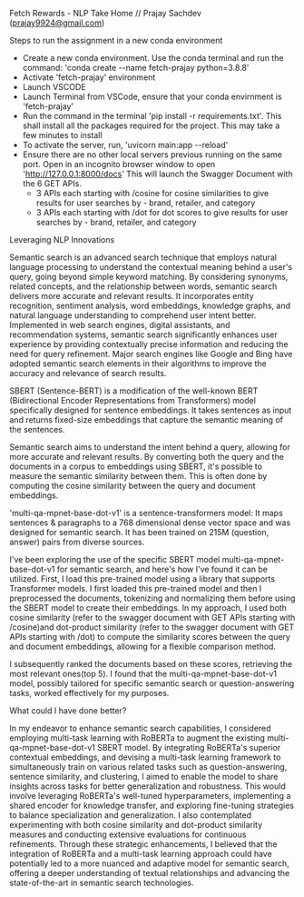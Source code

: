 Fetch Rewards - NLP Take Home // Prajay Sachdev (prajay9924@gmail.com)

Steps to run the assignment in a new conda environment

- Create a new conda environment. Use the conda terminal and run the command: 'conda create --name fetch-prajay python=3.8.8'
- Activate 'fetch-prajay' environment
- Launch VSCODE
- Launch Terminal from VSCode, ensure that your conda envirnment is 'fetch-prajay'
- Run the command in the terminal 'pip install -r requirements.txt'. This shall install all the packages required for the project. This may take a few minutes to install
- To activate the server, run, 'uvicorn main:app --reload'
- Ensure there are no other local servers previous running on the same port. Open in an incognito browser window to open 'http://127.0.0.1:8000/docs' This will launch the Swagger Document with the 6 GET APIs.
  - 3 APIs each starting with /cosine for cosine similarities to give results for user searches by - brand, retailer, and category
  - 3 APIs each starting with /dot for dot scores to give results for user searches by - brand, retailer, and category

Leveraging NLP Innovations

Semantic search is an advanced search technique that employs natural language processing to understand the contextual meaning behind a user's query, going beyond simple keyword matching. By considering synonyms, related concepts, and the relationship between words, semantic search delivers more accurate and relevant results. It incorporates entity recognition, sentiment analysis, word embeddings, knowledge graphs, and natural language understanding to comprehend user intent better. Implemented in web search engines, digital assistants, and recommendation systems, semantic search significantly enhances user experience by providing contextually precise information and reducing the need for query refinement. Major search engines like Google and Bing have adopted semantic search elements in their algorithms to improve the accuracy and relevance of search results.

SBERT (Sentence-BERT) is a modification of the well-known BERT (Bidirectional Encoder Representations from Transformers) model specifically designed for sentence embeddings. It takes sentences as input and returns fixed-size embeddings that capture the semantic meaning of the sentences.

Semantic search aims to understand the intent behind a query, allowing for more accurate and relevant results. By converting both the query and the documents in a corpus to embeddings using SBERT, it's possible to measure the semantic similarity between them. This is often done by computing the cosine similarity between the query and document embeddings.

'multi-qa-mpnet-base-dot-v1' is a sentence-transformers model: It maps sentences & paragraphs to a 768 dimensional dense vector space and was designed for semantic search. It has been trained on 215M (question, answer) pairs from diverse sources.

I've been exploring the use of the specific SBERT model multi-qa-mpnet-base-dot-v1 for semantic search, and here's how I've found it can be utilized. First, I load this pre-trained model using a library that supports Transformer models. I first loaded this pre-trained model and then I preprocessed the documents, tokenizing and normalizing them before using the SBERT model to create their embeddings. In my approach, I used both cosine similarity (refer to the swagger document with GET APIs starting with /cosine)and dot-product similarity (refer to the swagger document with GET APIs starting with /dot) to compute the similarity scores between the query and document embeddings, allowing for a flexible comparison method. 

I subsequently ranked the documents based on these scores, retrieving the most relevant ones(top 5). I found that the multi-qa-mpnet-base-dot-v1 model, possibly tailored for specific semantic search or question-answering tasks, worked effectively for my purposes. 

What could I have done better? 

In my endeavor to enhance semantic search capabilities, I considered employing multi-task learning with RoBERTa to augment the existing multi-qa-mpnet-base-dot-v1 SBERT model. By integrating RoBERTa's superior contextual embeddings, and devising a multi-task learning framework to simultaneously train on various related tasks such as question-answering, sentence similarity, and clustering, I aimed to enable the model to share insights across tasks for better generalization and robustness. This would involve leveraging RoBERTa's well-tuned hyperparameters, implementing a shared encoder for knowledge transfer, and exploring fine-tuning strategies to balance specialization and generalization. I also contemplated experimenting with both cosine similarity and dot-product similarity measures and conducting extensive evaluations for continuous refinements. Through these strategic enhancements, I believed that the integration of RoBERTa and a multi-task learning approach could have potentially led to a more nuanced and adaptive model for semantic search, offering a deeper understanding of textual relationships and advancing the state-of-the-art in semantic search technologies.
